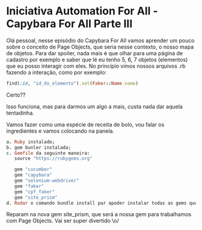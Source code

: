 # Iniciativa Automation For All - Capybara For All Parte III

Olá pessoal, nesse episódio do Capybara For All vamos aprender um pouco sobre o conceito de Page Objects, que seria nesse contexto, o nosso mapa de objetos. Para dar spoiler, nada mais é que olhar para uma página de cadastro por exemplo e saber que lé eu tenho 5, 6, 7 objetos (elementos) que eu posso interagir com eles.
No princípio vimos nossos arquivos .rb fazendo a interação, como por exemplo:

```ruby
find(:id, "id_do_elemento").set(Faker::Name.name)
```
Certo??

Isso funciona, mas para darmos um algo a mais, custa nada dar aquela tentadinha.

Vamos fazer como uma espécie de receita de bolo, vou falar os ingredientes e vamos colocando na panela.

```ruby
a. Ruby instalado;
b. gem bunler instalada;
c. Gemfile da seguinte maneira:
   source "https://rubygems.org"

   gem "cucumber"
   gem "capybara"
   gem "selenium-webdriver"
   gem "faker"
   gem "cpf_faker"
   gem "site_prism"
d. Rodar o comando bundle install par apoder instalar todas as gems que estão associadas no Gemfile.
```
Reparam na nova gem site_prism, que será a nossa gem para trabalhamos com Page Objects. Vai ser super divertido \o/
